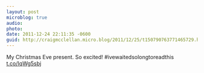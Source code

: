 ```yaml
---
layout: post
microblog: true
audio: 
photo: 
date: 2011-12-24 22:11:35 -0600
guid: http://craigmcclellan.micro.blog/2011/12/25/t150790763771465729.html
---
```

My Christmas Eve present. So excited! #ivewaitedsolongtoreadthis [t.co/IqWg5sbj](http://t.co/IqWg5sbj)
